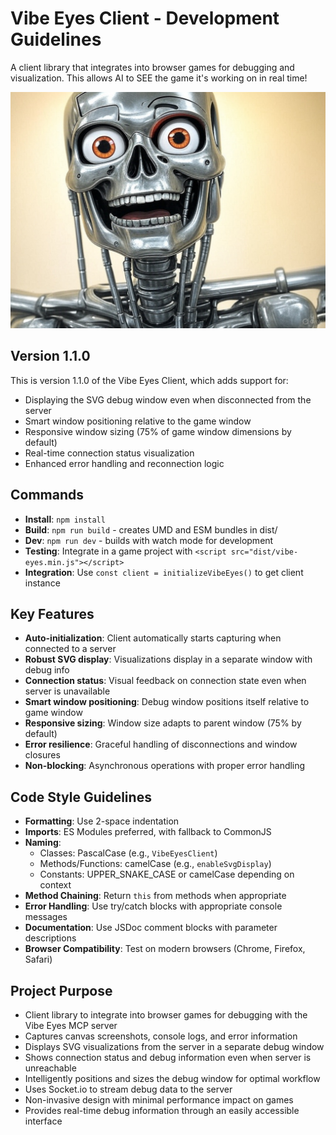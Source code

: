 # Vibe Eyes Client - Development Guidelines

A client library that integrates into browser games for debugging and visualization. This allows AI to SEE the game it's working on in real time!

![Happy Face](happy.jpg)

## Version 1.1.0
This is version 1.1.0 of the Vibe Eyes Client, which adds support for:
- Displaying the SVG debug window even when disconnected from the server
- Smart window positioning relative to the game window
- Responsive window sizing (75% of game window dimensions by default)
- Real-time connection status visualization
- Enhanced error handling and reconnection logic

## Commands
- **Install**: `npm install`
- **Build**: `npm run build` - creates UMD and ESM bundles in dist/
- **Dev**: `npm run dev` - builds with watch mode for development
- **Testing**: Integrate in a game project with `<script src="dist/vibe-eyes.min.js"></script>`
- **Integration**: Use `const client = initializeVibeEyes()` to get client instance

## Key Features
- **Auto-initialization**: Client automatically starts capturing when connected to a server
- **Robust SVG display**: Visualizations display in a separate window with debug info
- **Connection status**: Visual feedback on connection state even when server is unavailable
- **Smart window positioning**: Debug window positions itself relative to game window
- **Responsive sizing**: Window size adapts to parent window (75% by default)
- **Error resilience**: Graceful handling of disconnections and window closures
- **Non-blocking**: Asynchronous operations with proper error handling

## Code Style Guidelines
- **Formatting**: Use 2-space indentation
- **Imports**: ES Modules preferred, with fallback to CommonJS
- **Naming**: 
  - Classes: PascalCase (e.g., `VibeEyesClient`)
  - Methods/Functions: camelCase (e.g., `enableSvgDisplay`)
  - Constants: UPPER_SNAKE_CASE or camelCase depending on context
- **Method Chaining**: Return `this` from methods when appropriate
- **Error Handling**: Use try/catch blocks with appropriate console messages
- **Documentation**: Use JSDoc comment blocks with parameter descriptions
- **Browser Compatibility**: Test on modern browsers (Chrome, Firefox, Safari)

## Project Purpose
- Client library to integrate into browser games for debugging with the Vibe Eyes MCP server
- Captures canvas screenshots, console logs, and error information
- Displays SVG visualizations from the server in a separate debug window
- Shows connection status and debug information even when server is unreachable
- Intelligently positions and sizes the debug window for optimal workflow
- Uses Socket.io to stream debug data to the server
- Non-invasive design with minimal performance impact on games
- Provides real-time debug information through an easily accessible interface